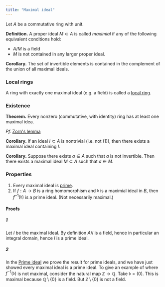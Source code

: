 ```yaml
---
title: "Maximal ideal"
---
```


Let $A$ be a commutative ring with unit.

**Definition.** A proper ideal $M\subset A$ is called _maximial_ if any of the following equivalent conditions hold:
- $A/M$ is a field
- $M$ is not contained in any larger proper ideal.

**Corollary.** The set of invertible elements is contained in the complement of the union of all maximal ideals.

### Local rings
A ring with exactly one maximal ideal (e.g. a field) is called a [local ring](<notes/ntpy/Definitions/Ring theory/Local ring.md>).

### Existence
**Theorem.** Every nonzero (commutative, with identity) ring has at least one maximal idea.

_Pf._ [Zorn's lemma](<notes/ntpy/Theorems/Zorn's lemma.md>)

**Corollary.** If an ideal $I\subset A$ is nontrivial (i.e. not $(1)$), then there exists a maximal ideal containing $I$.

**Corollary.** Suppose there exists $a\in A$ such that $a$ is not invertible. Then there exists a maximal ideal $M\subset A$ such that $a\in M$.

### Properties
1. Every maximal ideal is [prime](<notes/ntpy/Definitions/Ring theory/Prime ideal.md>).
2. If $f:A\to B$ is a ring homomorphism and $\mathfrak{b}$ is a maximial ideal in $B$, then $f^{-1}(\mathfrak{b})$ is a prime ideal. (Not necessarily maximal.)
#### Proofs
##### 1
Let $I$ be the maximal ideal. By definition $A/I$ is a field, hence in particular an integral domain, hence $I$ is a prime ideal.
##### 2
In the [Prime ideal](<notes/ntpy/Definitions/Ring theory/Prime ideal.md>) we prove the result for prime ideals, and we have just showed every maximal ideal is a prime ideal. To give an example of where $f^{-1}(\mathfrak{b})$ is not maximal, consider the natural map $\mathbb{Z}\to\mathbb{Q}$. Take $\mathfrak{b}=(0)$. This is maximal because $\mathbb{Q}\setminus\{0\}$ is a field. But $\mathbb{Z}\setminus\{0\}$ is not a field.
